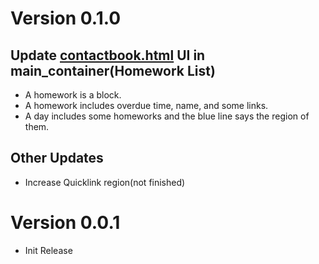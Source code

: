 # Version 0.1.0
## Update [contactbook.html](contactbook.html) UI in main_container(Homework List)
- A homework is a block.
- A homework includes overdue time, name, and some links.
- A day includes some homeworks and the blue line says the region of them.

## Other Updates
- Increase Quicklink region(not finished)

# Version 0.0.1
- Init Release